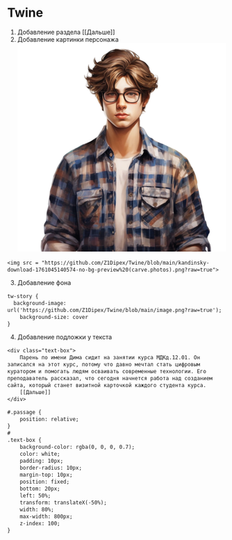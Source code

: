 # Twine
1. Добавление раздела [[Дальше]]
2. Добавление картинки персонажа <img src = "https://github.com/Z1Dipex/Twine/blob/main/kandinsky-download-1761045140574-no-bg-preview%20(carve.photos).png?raw=true">
```
<img src = "https://github.com/Z1Dipex/Twine/blob/main/kandinsky-download-1761045140574-no-bg-preview%20(carve.photos).png?raw=true">
```
3. Добавление фона 
```
tw-story {
  background-image: url('https://github.com/Z1Dipex/Twine/blob/main/image.png?raw=true');
    background-size: cover
}
```
4. Добавление подложки у текста
```
<div class="text-box">
    Парень по имени Дима сидит на занятии курса МДКд.12.01. Он записался на этот курс, потому что давно мечтал стать цифровым куратором и помогать людям осваивать современные технологии. Его преподаватель рассказал, что сегодня начнется работа над созданием сайта, который станет визитной карточкой каждого студента курса.
    [[Дальше]]
</div>
```
```
#.passage {
    position: relative;
}
#
.text-box {
    background-color: rgba(0, 0, 0, 0.7);
    color: white;
    padding: 10px;
    border-radius: 10px;
    margin-top: 10px;
    position: fixed;
    bottom: 20px;
    left: 50%;
    transform: translateX(-50%);
    width: 80%;
    max-width: 800px;
    z-index: 100;
}
```
